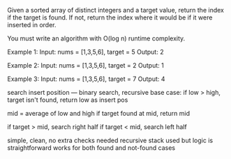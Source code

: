 Given a sorted array of distinct integers and a target value, return the index if the target is found. If not, return the index where it would be if it were inserted in order.

You must write an algorithm with O(log n) runtime complexity.

Example 1:
Input: nums = [1,3,5,6], target = 5
Output: 2

Example 2:
Input: nums = [1,3,5,6], target = 2
Output: 1

Example 3:
Input: nums = [1,3,5,6], target = 7
Output: 4

search insert position — binary search, recursive
base case: if low > high, target isn't found, return low as insert pos

mid = average of low and high
if target found at mid, return mid

if target > mid, search right half
if target < mid, search left half

simple, clean, no extra checks needed
recursive stack used but logic is straightforward
works for both found and not-found cases
